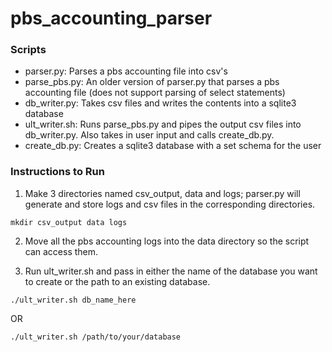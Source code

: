 # pbs_accounting_parser

### Scripts

- parser.py: Parses a pbs accounting file into csv's
- parse_pbs.py: An older version of parser.py that parses a pbs accounting file (does not support parsing of select statements)
- db_writer.py: Takes csv files and writes the contents into a sqlite3 database
- ult_writer.sh: Runs parse_pbs.py and pipes the output csv files into db_writer.py. Also takes in user input and calls create_db.py.
- create_db.py: Creates a sqlite3 database with a set schema for the user

### Instructions to Run

1. Make 3 directories named csv_output, data and logs; parser.py will generate and store logs and csv files in the corresponding directories.

```shell
mkdir csv_output data logs
```

2. Move all the pbs accounting logs into the data directory so the script can access them.


5. Run ult_writer.sh and pass in either the name of the database you want to create or the path to an existing database.

```shell
./ult_writer.sh db_name_here
```
OR
```shell
./ult_writer.sh /path/to/your/database
